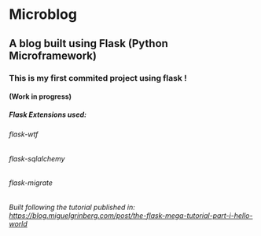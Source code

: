 # Microblog 
## A blog built using Flask (Python Microframework)
### This is my first commited project using flask ! 
#### (Work in progress)
##### Flask Extensions used: 
###### flask-wtf
###### flask-sqlalchemy
###### flask-migrate

###### Built following the tutorial published in: https://blog.miguelgrinberg.com/post/the-flask-mega-tutorial-part-i-hello-world

